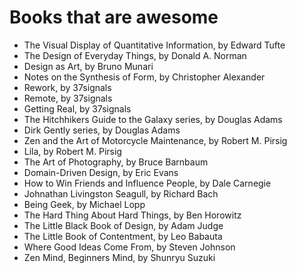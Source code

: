 # Books that are awesome

- The Visual Display of Quantitative Information, by Edward Tufte
- The Design of Everyday Things, by Donald A. Norman
- Design as Art, by Bruno Munari
- Notes on the Synthesis of Form, by Christopher Alexander
- Rework, by 37signals
- Remote, by 37signals
- Getting Real, by 37signals
- The Hitchhikers Guide to the Galaxy series, by Douglas Adams
- Dirk Gently series, by Douglas Adams
- Zen and the Art of Motorcycle Maintenance, by Robert M. Pirsig
- Lila, by Robert M. Pirsig
- The Art of Photography, by Bruce Barnbaum
- Domain-Driven Design, by Eric Evans
- How to Win Friends and Influence People, by Dale Carnegie
- Johnathan Livingston Seagull, by Richard Bach
- Being Geek, by Michael Lopp
- The Hard Thing About Hard Things, by Ben Horowitz
- The Little Black Book of Design, by Adam Judge
- The Little Book of Contentment, by Leo Babauta
- Where Good Ideas Come From, by Steven Johnson
- Zen Mind, Beginners Mind, by Shunryu Suzuki
